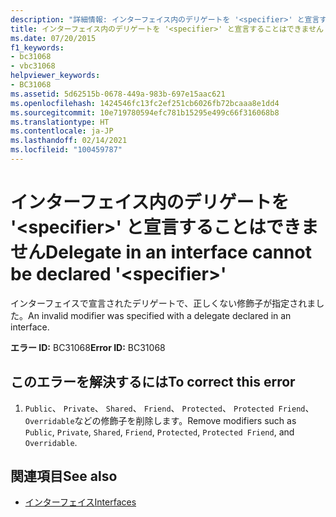 ```yaml
---
description: "詳細情報: インターフェイス内のデリゲートを '<specifier>' と宣言することはできません"
title: インターフェイス内のデリゲートを '<specifier>' と宣言することはできません
ms.date: 07/20/2015
f1_keywords:
- bc31068
- vbc31068
helpviewer_keywords:
- BC31068
ms.assetid: 5d62515b-0678-449a-983b-697e15aac621
ms.openlocfilehash: 1424546fc13fc2ef251cb6026fb72bcaaa8e1dd4
ms.sourcegitcommit: 10e719780594efc781b15295e499c66f316068b8
ms.translationtype: HT
ms.contentlocale: ja-JP
ms.lasthandoff: 02/14/2021
ms.locfileid: "100459787"
---
```

# <a name="delegate-in-an-interface-cannot-be-declared-specifier"></a><span data-ttu-id="aa3e1-103">インターフェイス内のデリゲートを '\<specifier>' と宣言することはできません</span><span class="sxs-lookup"><span data-stu-id="aa3e1-103">Delegate in an interface cannot be declared '\<specifier>'</span></span>

<span data-ttu-id="aa3e1-104">インターフェイスで宣言されたデリゲートで、正しくない修飾子が指定されました。</span><span class="sxs-lookup"><span data-stu-id="aa3e1-104">An invalid modifier was specified with a delegate declared in an interface.</span></span>  
  
 <span data-ttu-id="aa3e1-105">**エラー ID:** BC31068</span><span class="sxs-lookup"><span data-stu-id="aa3e1-105">**Error ID:** BC31068</span></span>  
  
## <a name="to-correct-this-error"></a><span data-ttu-id="aa3e1-106">このエラーを解決するには</span><span class="sxs-lookup"><span data-stu-id="aa3e1-106">To correct this error</span></span>  
  
1. <span data-ttu-id="aa3e1-107">`Public`、 `Private`、 `Shared`、 `Friend`、 `Protected`、 `Protected Friend`、 `Overridable`などの修飾子を削除します。</span><span class="sxs-lookup"><span data-stu-id="aa3e1-107">Remove modifiers such as `Public`, `Private`, `Shared`, `Friend`, `Protected`, `Protected Friend`, and `Overridable`.</span></span>  
  
## <a name="see-also"></a><span data-ttu-id="aa3e1-108">関連項目</span><span class="sxs-lookup"><span data-stu-id="aa3e1-108">See also</span></span>

- [<span data-ttu-id="aa3e1-109">インターフェイス</span><span class="sxs-lookup"><span data-stu-id="aa3e1-109">Interfaces</span></span>](../programming-guide/language-features/interfaces/index.md)
